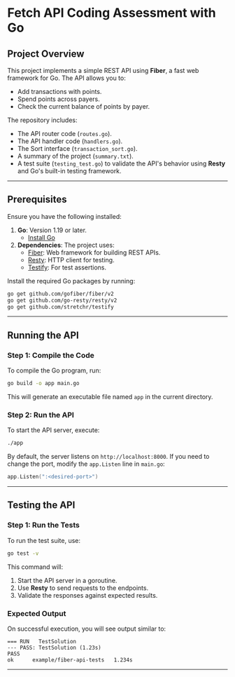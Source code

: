 # Fetch API Coding Assessment with Go

## Project Overview
This project implements a simple REST API using **Fiber**, a fast web framework for Go. The API allows you to:
- Add transactions with points.
- Spend points across payers.
- Check the current balance of points by payer.

The repository includes:
- The API router code (`routes.go`).
- The API handler code (`handlers.go`).
- The Sort interface (`transaction_sort.go`).
- A summary of the project (`summary.txt`).
- A test suite (`testing_test.go`) to validate the API's behavior using **Resty** and Go's built-in testing framework.

---

## Prerequisites
Ensure you have the following installed:
1. **Go**: Version 1.19 or later.
   - [Install Go](https://golang.org/doc/install)
2. **Dependencies**: The project uses:
   - [Fiber](https://github.com/gofiber/fiber): Web framework for building REST APIs.
   - [Resty](https://github.com/go-resty/resty): HTTP client for testing.
   - [Testify](https://github.com/stretchr/testify): For test assertions.

Install the required Go packages by running:
```bash
go get github.com/gofiber/fiber/v2
go get github.com/go-resty/resty/v2
go get github.com/stretchr/testify
```

---

## Running the API

### Step 1: Compile the Code
To compile the Go program, run:
```bash
go build -o app main.go
```

This will generate an executable file named `app` in the current directory.

### Step 2: Run the API
To start the API server, execute:
```bash
./app
```

By default, the server listens on `http://localhost:8000`. If you need to change the port, modify the `app.Listen` line in `main.go`:
```go
app.Listen(":<desired-port>")
```

---

## Testing the API

### Step 1: Run the Tests
To run the test suite, use:
```bash
go test -v
```

This command will:
1. Start the API server in a goroutine.
2. Use **Resty** to send requests to the endpoints.
3. Validate the responses against expected results.

### Expected Output
On successful execution, you will see output similar to:
```plaintext
=== RUN   TestSolution
--- PASS: TestSolution (1.23s)
PASS
ok      example/fiber-api-tests   1.234s
```

---
